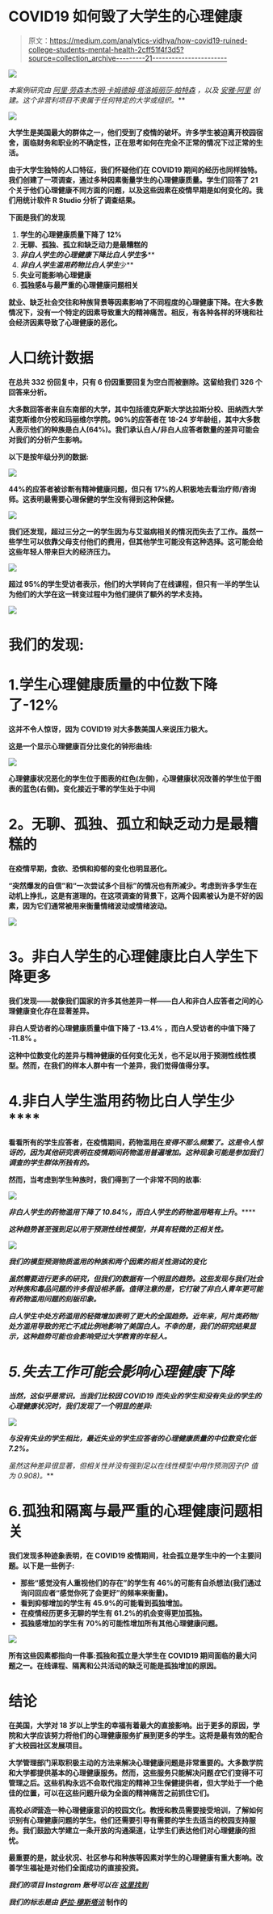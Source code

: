 # COVID19 如何毁了大学生的心理健康

> 原文：<https://medium.com/analytics-vidhya/how-covid19-ruined-college-students-mental-health-2cff51f4f3d5?source=collection_archive---------21----------------------->

![](img/ad4659140b042637d06f1a9e5bb037df.png)

*本案例研究由* [*阿里·劳森*](https://www.linkedin.com/in/alijahlawson/)*[*本杰明·卡姆德姆·塔洛姆*](https://www.linkedin.com/in/benjaminkamdemtalom/)*[*丽莎·帕特森*](https://www.linkedin.com/in/lisa-paterson-3266a2135) *，以及* [*安雅·阿里*](https://www.linkedin.com/in/anya-ali-35ab02161/) *创建。这个非营利项目不隶属于任何特定的大学或组织。***

**![](img/b2ce28adc8477eaf8ef97a5ccc317093.png)**

**大学生是美国最大的群体之一，他们受到了疫情的破坏。许多学生被迫离开校园宿舍，面临财务和职业的不确定性，正在思考如何在完全不正常的情况下过正常的生活。**

**由于大学生独特的人口特征，我们怀疑他们在 COVID19 期间的经历也同样独特。我们创建了一项调查，通过多种因素衡量学生的心理健康质量。学生们回答了 21 个关于他们心理健康不同方面的问题，以及这些因素在疫情早期是如何变化的。我们用统计软件 R Studio 分析了调查结果。**

**下面是我们的发现**

1.  **学生的心理健康质量下降了 12%**
2.  **无聊、孤独、孤立和缺乏动力是最糟糕的**
3.  ****非白人学生的心理健康下降*比白人学生*多****
4.  ****非白人学生滥用药物*比白人学生***少**
5.  ****失业可能影响心理健康****
6.  ****孤独感&与最严重的心理健康问题相关****

**就业、缺乏社会交往和种族背景等因素影响了不同程度的心理健康下降。在大多数情况下，没有一个特定的因素导致重大的精神痛苦。相反，有各种各样的环境和社会经济因素导致了心理健康的恶化。**

# **人口统计数据**

**在总共 332 份回复中，只有 6 份因重要回复为空白而被删除。这留给我们 326 个回答来分析。**

**大多数回答者来自东南部的大学，其中包括德克萨斯大学达拉斯分校、田纳西大学诺克斯维尔分校和玛丽维尔学院。96%的应答者在 18-24 岁年龄组，其中大多数人表示他们的种族是白人(64%)。我们承认白人/非白人应答者数量的差异可能会对我们的分析产生影响。**

**以下是按年级分列的数据:**

**![](img/c3929ecb0e1bf8628e6602d0d7f5e49a.png)**

****44%的应答者被诊断有精神健康问题，但只有 17%的人积极地去看治疗师/咨询师。这表明最需要心理保健的学生没有得到这种保健。****

**![](img/41a5918266cf476b49be9852b7f43762.png)**

****我们还发现，超过三分之一的学生因为与艾滋病相关的情况而失去了工作。虽然一些学生可以依靠父母支付他们的费用，但其他学生可能没有这种选择。这可能会给这些年轻人带来巨大的经济压力。****

**![](img/b8bdaf576a5b1bbdaea2f9189b4c4c3c.png)**

****超过 95%的学生受访者表示，他们的大学转向了在线课程，但只有一半的学生认为他们的大学在这一转变过程中为他们提供了额外的学术支持。****

**![](img/01abfd5c3eb1b01877b4115627144bd6.png)**

# **我们的发现:**

# **1.学生心理健康质量的中位数下降了-12%**

**这并不令人惊讶，因为 COVID19 对大多数美国人来说压力极大。**

**这是一个显示心理健康百分比变化的钟形曲线:**

**![](img/bc7708ff79bb49ddcd692cdcb8e432fa.png)**

**心理健康状况恶化的学生位于图表的红色(左侧)，心理健康状况改善的学生位于图表的蓝色(右侧)。变化接近于零的学生处于中间**

# ****2。无聊、孤独、孤立和缺乏动力是最糟糕的****

**在疫情早期，食欲、恐惧和抑郁的变化也明显恶化。**

**“突然爆发的自信”和“一次尝试多个目标”的情况也有所减少。考虑到许多学生在动机上挣扎，这是有道理的。在这项调查的背景下，这两个因素被认为是不好的因素，因为它们通常被用来衡量情绪波动或情绪波动。**

**![](img/cde81bf1237bb832ea54ebf8d030657a.png)**

# ****3。非白人学生的心理健康比白人学生下降更多****

**我们发现——就像我们国家的许多其他差异一样——白人和非白人应答者之间的心理健康变化存在显著差异。**

**非白人受访者的心理健康质量中值下降了 **-13.4%** ，而白人受访者的中值下降了 **-11.8%** 。**

**这种中位数变化的差异与精神健康的任何变化无关，也不足以用于预测性线性模型。然而，在我们的样本人群中有一个差异，我们觉得值得分享。**

# **4.非白人学生滥用药物**比白人学生少****

**看看所有的学生应答者，在疫情期间，药物滥用在*变得不那么频繁了。这是令人惊讶的，因为其他研究表明在疫情期间药物滥用普遍增加。这种现象可能是参加我们调查的学生群体所独有的。***

**然而，当考虑到学生种族时，我们得到了一个非常不同的故事:**

**![](img/70be848386d7e71475174b6c912f4d8f.png)**

****非白人学生的药物滥用下降了 10.84%*，而白人学生的药物滥用略有上升*。******

***这种趋势甚至强到足以用于预测性线性模型，并具有轻微的正相关性。***

***![](img/2fa58f1a45e4f56eeefe8c8a4e8413ee.png)***

***我们的模型预测物质滥用的种族和两个因素的相关性测试的变化***

***虽然需要进行更多的研究，但我们的数据有一个明显的趋势。这些发现与我们社会对种族和毒品问题的许多假设相矛盾。值得注意的是，它打破了非白人青年更可能有药物滥用问题的刻板印象。***

***白人学生中处方药滥用的轻微增加表明了更大的全国趋势。近年来，阿片类药物/处方滥用导致的死亡不成比例地影响了美国白人。不幸的是，我们的研究结果显示，这种趋势可能也会影响受过大学教育的年轻人。***

# ***5.失去工作可能会影响心理健康下降***

***当然，这似乎是常识。当我们比较因 COVID19 而失业的学生和没有失业的学生的心理健康状况时，我们发现了一个明显的差异:***

***![](img/4cc7ea3245e191c84aeaa8ca86cac21c.png)***

*****与没有失业的学生相比，最近失业的学生应答者的心理健康质量的中位数变化低 7.2%。*****

***虽然这种差异很显著，但相关性*并没有强到足以*在线性模型中用作预测因子(P 值为 0.908)。***

# **6.孤独和隔离与最严重的心理健康问题相关**

**我们发现多种迹象表明，在 COVID19 疫情期间，社会孤立是学生中的一个主要问题。以下是一些例子:**

*   **那些“感觉没有人重视他们的存在”的学生有 46%的可能有自杀想法(我们通过询问回应者“感觉你死了会更好”的频率来衡量)。**
*   **看到抑郁增加的学生有 45.9%的可能看到孤独增加。**
*   **在疫情经历更多无聊的学生有 61.2%的机会变得更加孤独。**
*   **孤独感增加的学生有 70%的可能性增加所有其他心理健康问题。**

**![](img/d14f0c5397549f6c2c2ebc92c5d5fe81.png)**

**所有这些因素都指向一件事:孤独和孤立是大学生在 COVID19 期间面临的最大问题之一。在线课程、隔离和公共活动的缺乏可能是孤独增加的原因。**

# **结论**

**在美国，大学对 18 岁以上学生的幸福有着最大的直接影响。出于更多的原因，学院和大学应该努力将他们的心理健康服务扩展到更多的学生。这将是最有效的配合扩大校园社区发展项目。**

**大学管理部门采取积极主动的方法来解决心理健康问题是非常重要的。大多数学院和大学都提供基本的心理健康服务。然而，这些服务只能解决问题*在*它们变得不可管理之后。这些机构永远不会取代指定的精神卫生保健提供者，但大学处于一个绝佳的位置，可以在这些问题升级为全面的精神痛苦之前抓住它们。**

**高校*必须*营造一种心理健康意识的校园文化。教授和教员需要接受培训，了解如何识别有心理健康问题的学生。他们还需要引导有需要的学生去适当的校园支持服务。我们鼓励大学建立一条开放的沟通渠道，让学生们表达他们对心理健康的担忧。**

**最重要的是，就业状况、社区参与和种族等因素对学生的心理健康有重大影响。改善学生福祉是对他们全面成功的直接投资。**

***我们的项目 Instagram 账号可以在* [*这里找到*](https://www.instagram.com/collegementalhealthsurvey/)**

***我们的标志是由* [*萨拉·穆斯塔法*](https://www.instagram.com/smoustart/) 制作的**